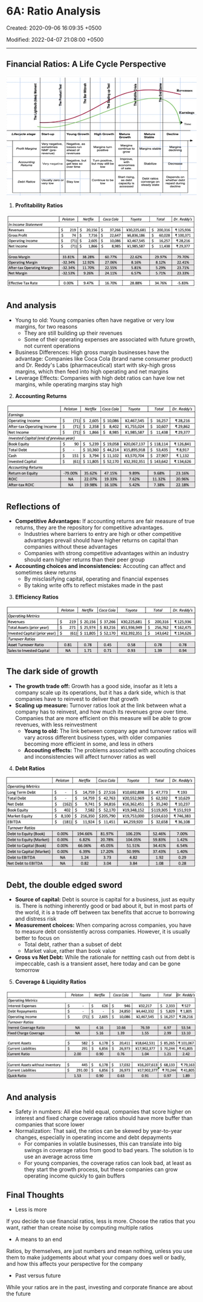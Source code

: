 # 6A: Ratio Analysis

Created: 2020-09-06 16:09:35 +0500

Modified: 2022-04-07 21:08:00 +0500

---

## Financial Ratios: A Life Cycle Perspective

![image](media/Accounting-for-Finance_6A--Ratio-Analysis-image1.jpg)

1.  **Profitability Ratios**

![image](media/Accounting-for-Finance_6A--Ratio-Analysis-image2.jpg)

## And analysis
-   Young to old: Young companies often have negative or very low margins, for two reasons
    -   They are still building up their revenues
    -   Some of their operating expenses are associated with future growth, not current operations
-   Business Differences: High gross margin businesses have the advantage: Companies like Coca Cola (brand name consumer product) and Dr. Reddy's Labs (pharmaceutical) start with sky-high gross margins, which then feed into high operating and net margins
-   Leverage Effects: Companies with high debt ratios can have low net margins, while operating margins stay high

2.  **Accounting Returns**

![image](media/Accounting-for-Finance_6A--Ratio-Analysis-image3.jpg)

## Reflections of
-   **Competitive Advantages:** If accounting returns are fair measure of true returns, they are the repository for competitive advantages.
    -   Industries where barriers to entry are high or other competitive advantages prevail should have higher returns on capital than companies without these advantages
    -   Companies with strong competitive advantages within an industry should earn higher returns than their peer group
-   **Accounting choices and inconsistencies:** Accouting can affect and sometimes skew returns
    -   By misclasifying capital, operating and financial expenses
    -   By taking write offs to reflect mistakes made in the past

3.  **Efficiency Ratios**

![image](media/Accounting-for-Finance_6A--Ratio-Analysis-image4.jpg)

## The dark side of growth
-   **The growth trade off:** Growth has a good side, insofar as it lets a company scale up its operations, but it has a dark side, which is that companies have to reinvest to deliver that growth
-   **Scaling up measure:** Turnover ratios look at the link between what a company has to reinvest, and how much its revenues grow over time. Companies that are more efficient on this measure will be able to grow revenues, with less reinvestment
    -   **Young to old:** The link between company age and turnover ratios will vary across different business types, with older companies becoming more efficient in some, and less in others
    -   **Accouting effects:** The problems associated with accouting choices and inconsistencies will affect turnover ratios as well

4.  **Debt Ratios**

![image](media/Accounting-for-Finance_6A--Ratio-Analysis-image5.jpg)

## Debt, the double edged sword
-   **Source of capital:** Debt is source is capital for a business, just as equity is. There is nothing inherently good or bad about it, but in most parts of the world, it is a trade off between tax benefits that accrue to borrowing and distress risk
-   **Measurement choices:** When comparing across companies, you have to measure debt consistently across companies. However, it is usually better to focus on
    -   Total debt, rather than a subset of debt
    -   Market value, rather than book value
-   **Gross vs Net Debt:** While the rationale for nettting cash out from debt is impeccable, cash is a transient asset, here today and can be gone tomorrow

5.  **Coverage & Liquidity Ratios**

![image](media/Accounting-for-Finance_6A--Ratio-Analysis-image6.jpg)

## And analysis
-   Safety in numbers: All else held equal, companies that score higher on interest and fixed charge coverage ratios should have more buffer than companies that score lower
-   Normalization: That said, the ratios can be skewed by year-to-year changes, especially in operating income and debt depayments
    -   For companies in volatile businesses, this can translate into big swings in coverage ratios from good to bad years. The solution is to use an average across time
    -   For young companies, the coverage ratios can look bad, at least as they start the growth process, but these companies can grow operating income quickly to gain buffers

## Final Thoughts
-   Less is more

If you decide to use financial ratios, less is more. Choose the ratios that you want, rather than create noise by computing multiple ratios
-   A means to an end

Ratios, by themselves, are just numbers and mean nothing, unless you use them to make judgements about what your company does well or badly, and how this affects your perspective for the company
-   Past versus future

While your ratios are in the past, investing and corporate finance are about the future
